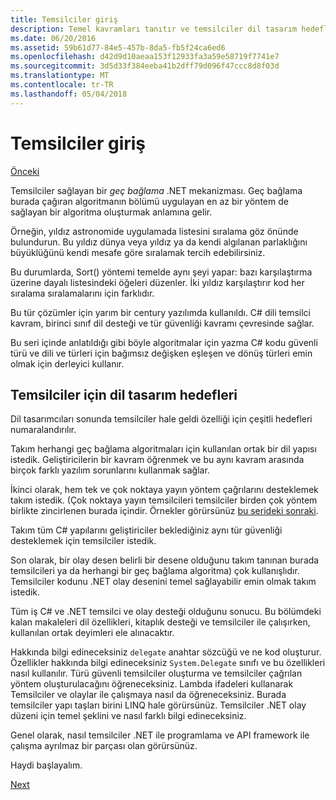 ```yaml
---
title: Temsilciler giriş
description: Temel kavramları tanıtır ve temsilciler dil tasarım hedefleri ele bu genel bakış konusunun temsilcileri hakkında bilgi edinin.
ms.date: 06/20/2016
ms.assetid: 59b61d77-84e5-457b-8da5-fb5f24ca6ed6
ms.openlocfilehash: d42d9d10aeaa153f12933fa3a59e58719f7741e7
ms.sourcegitcommit: 3d5d33f384eeba41b2dff79d096f47ccc8d8f03d
ms.translationtype: MT
ms.contentlocale: tr-TR
ms.lasthandoff: 05/04/2018
---
```

# <a name="introduction-to-delegates"></a>Temsilciler giriş

[Önceki](delegates-events.md)

Temsilciler sağlayan bir *geç bağlama* .NET mekanizması. Geç bağlama burada çağıran algoritmanın bölümü uygulayan en az bir yöntem de sağlayan bir algoritma oluşturmak anlamına gelir.

Örneğin, yıldız astronomide uygulamada listesini sıralama göz önünde bulundurun.
Bu yıldız dünya veya yıldız ya da kendi algılanan parlaklığını büyüklüğünü kendi mesafe göre sıralamak tercih edebilirsiniz.

Bu durumlarda, Sort() yöntemi temelde aynı şeyi yapar: bazı karşılaştırma üzerine dayalı listesindeki öğeleri düzenler. İki yıldız karşılaştırır kod her sıralama sıralamalarını için farklıdır.

Bu tür çözümler için yarım bir century yazılımda kullanıldı.
C# dili temsilci kavram, birinci sınıf dil desteği ve tür güvenliği kavramı çevresinde sağlar.

Bu seri içinde anlatıldığı gibi böyle algoritmalar için yazma C# kodu güvenli türü ve dili ve türleri için bağımsız değişken eşleşen ve dönüş türleri emin olmak için derleyici kullanır.

## <a name="language-design-goals-for-delegates"></a>Temsilciler için dil tasarım hedefleri

Dil tasarımcıları sonunda temsilciler hale geldi özelliği için çeşitli hedefleri numaralandırılır.

Takım herhangi geç bağlama algoritmaları için kullanılan ortak bir dil yapısı istedik. Geliştiricilerin bir kavram öğrenmek ve bu aynı kavram arasında birçok farklı yazılım sorunlarını kullanmak sağlar.

İkinci olarak, hem tek ve çok noktaya yayın yöntem çağrılarını desteklemek takım istedik. (Çok noktaya yayın temsilcileri temsilciler birden çok yöntem birlikte zincirlenen burada içindir. Örnekler görürsünüz [bu serideki sonraki](delegate-class.md). 

Takım tüm C# yapılarını geliştiriciler beklediğiniz aynı tür güvenliği desteklemek için temsilciler istedik. 

Son olarak, bir olay desen belirli bir desene olduğunu takım tanınan burada temsilcileri ya da herhangi bir geç bağlama algoritma) çok kullanışlıdır. Temsilciler kodunu .NET olay desenini temel sağlayabilir emin olmak takım istedik.

Tüm iş C# ve .NET temsilci ve olay desteği olduğunu sonucu. Bu bölümdeki kalan makaleleri dil özellikleri, kitaplık desteği ve temsilciler ile çalışırken, kullanılan ortak deyimleri ele alınacaktır.

Hakkında bilgi edineceksiniz `delegate` anahtar sözcüğü ve ne kod oluşturur. Özellikler hakkında bilgi edineceksiniz `System.Delegate` sınıfı ve bu özellikleri nasıl kullanılır. Türü güvenli temsilciler oluşturma ve temsilciler çağrılan yöntem oluşturulacağını öğreneceksiniz. Lambda ifadeleri kullanarak Temsilciler ve olaylar ile çalışmaya nasıl da öğreneceksiniz. Burada temsilciler yapı taşları birini LINQ hale görürsünüz. Temsilciler .NET olay düzeni için temel şeklini ve nasıl farklı bilgi edineceksiniz.

Genel olarak, nasıl temsilciler .NET ile programlama ve API framework ile çalışma ayrılmaz bir parçası olan görürsünüz.

Haydi başlayalım.

[Next](delegate-class.md)
